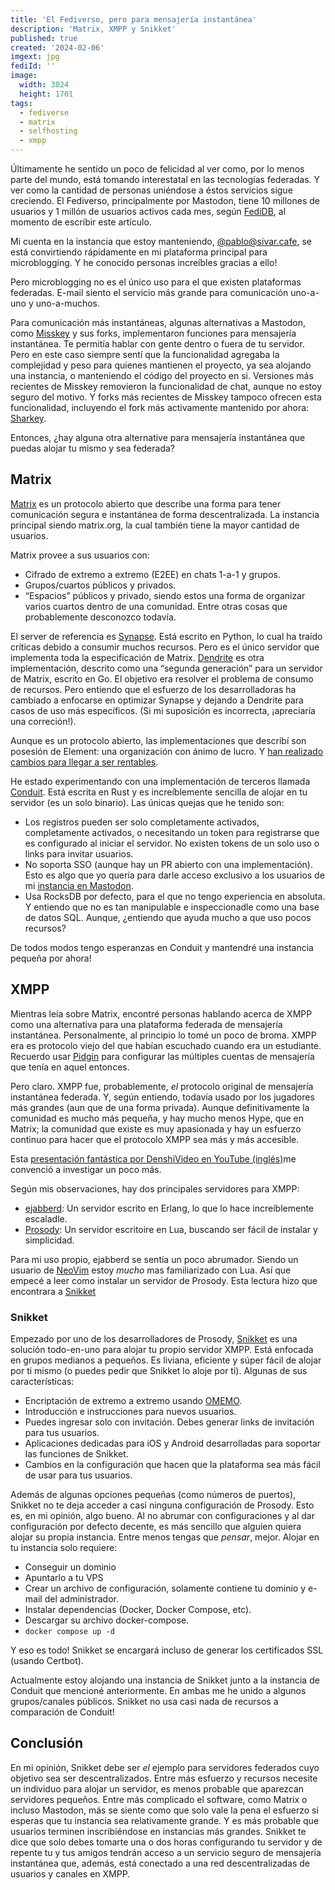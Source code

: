 ```yaml
---
title: 'El Fediverso, pero para mensajería instantánea'
description: 'Matrix, XMPP y Snikket'
published: true
created: '2024-02-06'
imgext: jpg
fediId: ''
image:
  width: 3024
  height: 1701
tags:
  - fediverse
  - matrix
  - selfhosting
  - xmpp
---
```


Últimamente he sentido un poco de felicidad al ver como, por lo menos parte del mundo, está tomando interestatal en las tecnologías federadas. Y ver como la cantidad de personas uniéndose a éstos servicios sigue creciendo. El Fediverso, principalmente por Mastodon, tiene 10 millones de usuarios y 1 millón de usuarios activos cada mes, según [FediDB](https://fedidb.org), al momento de escribir este artículo.

Mi cuenta en la instancia que estoy manteniendo, [@pablo@sivar.cafe](https://sivar.cafe/@pablo), se está convirtiendo rápidamente en mi plataforma principal para microblogging. Y he conocido personas increíbles gracias a ello!

Pero microblogging no es el único uso para el que existen plataformas federadas. E-mail siento el servicio más grande para comunicación uno-a-uno y uno-a-muchos.

Para comunicación más instantáneas, algunas alternativas a Mastodon, como  [Misskey](https://misskey-hub.net/en/)  y sus forks, implementaron funciones para mensajería instantánea. Te permitía hablar con gente dentro o fuera de tu servidor. Pero en este caso siempre sentí que la funcionalidad agregaba la complejidad y peso para quienes mantienen el proyecto, ya sea alojando una instancia, o manteniendo el código del proyecto en si. Versiones más recientes de Misskey removieron la funcionalidad de chat, aunque no estoy seguro del motivo. Y forks más recientes de Misskey tampoco ofrecen esta funcionalidad, incluyendo el fork más activamente mantenido por ahora:  [Sharkey](https://joinsharkey.org).

Entonces, ¿hay alguna otra alternative para mensajería instantánea que puedas alojar tu mismo y sea federada?

## Matrix

[Matrix](https://matrix.org/)  es un protocolo abierto que describe una forma para tener comunicación segura e instantánea de forma descentralizada. La instancia principal siendo matrix.org, la cual también tiene la mayor cantidad de usuarios.

Matrix provee a sus usuarios con:
- Cifrado de extremo a extremo (E2EE) en chats 1-a-1 y grupos.
- Grupos/cuartos públicos y privados.
- “Espacios” públicos y privado, siendo estos una forma de organizar varios cuartos dentro de una comunidad.
Entre otras cosas que probablemente desconozco todavía.

El server de referencia es [Synapse](https://github.com/element-hq/synapse). Está escrito en Python, lo cual ha traído críticas debido a consumir muchos recursos. Pero es el único servidor que implementa toda la especificación de Matrix. [Dendrite](https://github.com/matrix-org/dendrite) es otra implementación, descrito como una “segunda generación” para un servidor de Matrix, escrito en Go. El objetivo era resolver el problema de consumo de recursos. Pero entiendo que el esfuerzo de los desarrolladoras ha cambiado a enfocarse en optimizar Synapse y dejando a Dendrite para casos de uso más específicos. (Si mi suposición es incorrecta, ¡apreciaría una correción!).

Aunque es un protocolo abierto, las implementaciones que describí son posesión de Element: una organización con ánimo de lucro. Y [han realizado cambios para llegar a ser rentables](https://element.io/blog/element-to-adopt-agplv3/).

He estado experimentando con una implementación de terceros llamada [Conduit](https://conduit.rs). Está escrita en Rust y es increíblemente sencilla de alojar en tu servidor (es un solo binario). Las únicas quejas que he tenido son:
- Los registros pueden ser solo completamente activados, completamente activados, o necesitando un token para registrarse que es configurado al iniciar el servidor. No existen tokens de un solo uso o links para invitar usuarios.
- No soporta SSO (aunque hay un PR abierto con una implementación). Esto es algo que yo quería para darle acceso exclusivo a los usuarios de mi [instancia en Mastodon](https://sivar.cafe).
- Usa RocksDB por defecto, para el que no tengo experiencia en absoluta. Y entiendo que no es tan manipulable e inspeccionadle como una base de datos SQL. Aunque, ¿entiendo que ayuda mucho a que uso pocos recursos?

De todos modos tengo esperanzas en Conduit y mantendré una instancia pequeña por ahora!

## XMPP

Mientras leía sobre Matrix, encontré personas hablando acerca de XMPP como una alternativa para una plataforma federada de mensajería instantánea. Personalmente, al principio lo tomé un poco de broma. XMPP era es protocolo viejo del que habían escuchado cuando era un estudiante. Recuerdo usar [Pidgin](https://pidgin.im/) para configurar las múltiples cuentas de mensajería que tenía en aquel entonces.

Pero claro. XMPP fue, probablemente, _el_ protocolo original de mensajería instantánea federada. Y, según entiendo, todavía usado por los jugadores más grandes (aun que de una forma privada). Aunque definitivamente la comunidad es mucho más pequeña, y hay mucho menos Hype, que en Matrix; la comunidad que existe es muy apasionada y hay un esfuerzo continuo para hacer que el protocolo XMPP sea más y más accesible.

Esta [presentación fantástica por DenshiVideo en YouTube \(inglés\)](https://www.youtube.com/watch?v=GurbaZzwYvU)me convenció a investigar un poco más.

Según mis observaciones, hay dos principales servidores para XMPP:
- [ejabberd](https://www.ejabberd.im/): Un servidor escrito en Erlang, lo que lo hace increíblemente escaladle.
- [Prosody](https://prosody.im/):  Un servidor escritoire en Lua, buscando ser fácil de instalar y simplicidad.

Para mi uso propio, ejabberd se sentía un poco abrumador. Siendo un usuario de [NeoVim](https://neovim.io) estoy _mucho_ mas familiarizado con Lua. Así que empecé a leer como instalar un servidor de Prosody. Esta lectura hizo que encontrara a [Snikket](https://snikket.org)

### Snikket

Empezado por uno de los desarrolladores de Prosody, [Snikket](https://snikket.org) es una solución todo-en-uno para alojar tu propio servidor XMPP. Está enfocada en grupos medianos a pequeños. Es liviana, eficiente y súper fácil de alojar por ti mismo (o puedes pedir que Snikket lo aloje por ti). Algunas de sus características:
- Encriptación de extremo a extremo usando [OMEMO](https://webencrypt.org/omemo/).
- Introducción e instrucciones para nuevos usuarios.
- Puedes ingresar solo con invitación. Debes generar links de invitación para tus usuarios.
- Aplicaciones dedicadas para iOS y Android desarrolladas para soportar las funciones de Snikket.
- Cambios en la configuración que hacen que la plataforma sea más fácil de usar para tus usuarios.

Además de algunas opciones pequeñas (como números de puertos), Snikket no te deja acceder a casi ninguna configuración de Prosody. Esto es, en mi opinión, algo bueno. Al no abrumar con configuraciones y al dar configuración por defecto decente, es más sencillo que alguien quiera alojar su propia instancia. Entre menos tengas que _pensar_, mejor. Alojar en tu instancia solo requiere:
- Conseguir un dominio
- Apuntarlo a tu VPS
- Crear un archivo de configuración, solamente contiene tu dominio y e-mail del administrador.
- Instalar dependencias (Docker, Docker Compose, etc).
- Descargar su archivo docker-compose.
- `docker compose up -d`

Y eso es todo! Snikket se encargará incluso de generar los certificados SSL (usando Certbot).

Actualmente estoy alojando una instancia de Snikket junto a la instancia de Conduit que mencioné anteriormente. En ambas me he unido a algunos grupos/canales públicos. Snikket no usa casi nada de recursos a comparación de Conduit!

## Conclusión

En mi opinión, Snikket debe ser _el_ ejemplo para servidores federados cuyo objetivo sea ser descentralizados. Entre más esfuerzo y recursos necesite un individuo para alojar un servidor, es menos probable que aparezcan servidores pequeños. Entre más complicado el software, como Matrix o incluso Mastodon, más se siente como que solo vale la pena el esfuerzo si esperas que tu instancia sea relativamente grande. Y es más probable que usuarios terminen inscribiéndose en instancias más grandes. Snikket te dice que solo debes tomarte una o dos horas configurando tu servidor y de repente tu y tus amigos tendrán acceso a un servicio seguro de mensajería instantánea que, además, está conectado a una red descentralizadas de usuarios y canales en XMPP.

